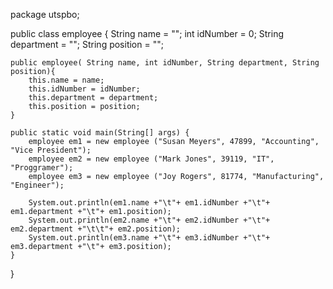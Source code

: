 package utspbo;

public class employee {
    String name = "";
    int idNumber = 0;
    String department = "";
    String position = "";
    
    
    public employee( String name, int idNumber, String department, String position){
        this.name = name; 
        this.idNumber = idNumber;
        this.department = department;
        this.position = position;
    }
    
    public static void main(String[] args) {
        employee em1 = new employee ("Susan Meyers", 47899, "Accounting", "Vice President");
        employee em2 = new employee ("Mark Jones", 39119, "IT", "Proggramer");
        employee em3 = new employee ("Joy Rogers", 81774, "Manufacturing", "Engineer");
        
        System.out.println(em1.name +"\t"+ em1.idNumber +"\t"+ em1.department +"\t"+ em1.position);
        System.out.println(em2.name +"\t"+ em2.idNumber +"\t"+ em2.department +"\t\t"+ em2.position);
        System.out.println(em3.name +"\t"+ em3.idNumber +"\t"+ em3.department +"\t"+ em3.position);
    }
}
